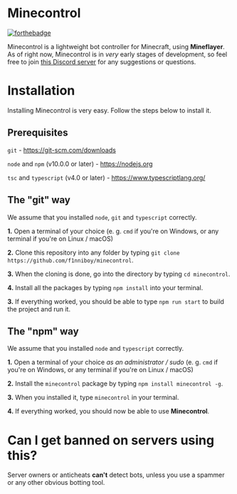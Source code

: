 # Minecontrol
[![forthebadge](https://forthebadge.com/images/badges/made-with-typescript.svg)](https://forthebadge.com)

Minecontrol is a lightweight bot controller for Minecraft, using **Mineflayer**.
As of right now, Minecontrol is in *very* early stages of development, so feel free to join [this Discord server](https://discord.gg/TODO) for any suggestions or questions.

# Installation
Installing Minecontrol is very easy. Follow the steps below to install it.

## Prerequisites
`git` - https://git-scm.com/downloads

`node` and `npm` (v10.0.0 or later) - https://nodejs.org

`tsc` and `typescript` (v4.0 or later) - https://www.typescriptlang.org/

## The "git" way
We assume that you installed `node`, `git` and `typescript` correctly.

**1.** Open a terminal of your choice (e. g. `cmd` if you're on Windows, or any terminal if you're on Linux / macOS)

**2.** Clone this repository into any folder by typing `git clone https://github.com/f1nniboy/minecontrol`.

**3.** When the cloning is done, go into the directory by typing `cd minecontrol`.

**4.** Install all the packages by typing `npm install` into your terminal.

**3.** If everything worked, you should be able to type `npm run start` to build the project and run it.

## The "npm" way
We assume that you installed `node` and `typescript` correctly.

**1.** Open a terminal of your choice *as an administrator / sudo* (e. g. `cmd` if you're on Windows, or any terminal if you're on Linux / macOS)

**2.** Install the `minecontrol` package by typing `npm install minecontrol -g`.

**3.** When you installed it, type `minecontrol` in your terminal.

**4.** If everything worked, you should now be able to use **Minecontrol**.

# Can I get banned on servers using this?
Server owners or anticheats **can't** detect bots, unless you use a spammer or any other obvious botting tool.
